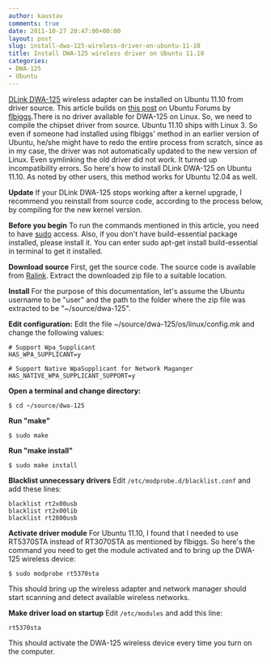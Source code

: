 ```yaml
---
author: kaustav
comments: true
date: 2011-10-27 20:47:00+00:00
layout: post
slug: install-dwa-125-wireless-driver-on-ubuntu-11-10
title: Install DWA-125 wireless driver on Ubuntu 11.10
categories:
- DWA-125
- Ubuntu
---
```


[DLink DWA-125](http://www.dlink.com/products/?pid=722) wireless adapter can be installed on Ubuntu 11.10 from driver source. This article builds on [this post](http://ubuntuforums.org/showthread.php?t=1289917) on Ubuntu Forums by [flbiggs](http://ubuntuforums.org/member.php?u=98328).There is no driver available for DWA-125 on Linux. So, we need to compile the chipset driver from source. Ubuntu 11.10 ships with Linux 3. So even if someone had installed using flbiggs' method in an earlier version of Ubuntu, he/she might have to redo the entire process from scratch, since as in my case, the driver was not automatically updated to the new version of Linux. Even symlinking the old driver did not work. It turned up incompatibility errors. So here's how to install DLink DWA-125 on Ubuntu 11.10. As noted by other users, this method works for Ubuntu 12.04 as well.<!-- more -->


**Update**
If your DLink DWA-125 stops working after a kernel upgrade, I recommend you reinstall from source code, according to the process below, by compiling for the new kernel version.

**Before you begin**
To run the commands mentioned in this article, you need to have [sudo](https://help.ubuntu.com/community/RootSudo) access. Also, if you don't have build-essential package installed, please install it. You can enter sudo apt-get install build-essential in terminal to get it installed.

**Download source**
First, get the source code. The source code is available from [Ralink](http://www.ralinktech.com/). Extract the downloaded zip file to a suitable location.

**Install**
For the purpose of this documentation, let's assume the Ubuntu username to be "user" and the path to the folder where the zip file was extracted to be "~/source/dwa-125".

**Edit configuration:**
Edit the file ~/source/dwa-125/os/linux/config.mk and change the following values:

```
# Support Wpa_Supplicant
HAS_WPA_SUPPLICANT=y

# Support Native WpaSupplicant for Network Maganger
HAS_NATIVE_WPA_SUPPLICANT_SUPPORT=y
```

**Open a terminal and change directory:**

```
$ cd ~/source/dwa-125
```

**Run "make"**

```
$ sudo make
```

**Run "make install"**

```
$ sudo make install
```


**Blacklist unnecessary drivers**
Edit `/etc/modprobe.d/blacklist.conf` and add these lines:

```
blacklist rt2x00usb
blacklist rt2x00lib
blacklist rt2800usb
```

**Activate driver module**
For Ubuntu 11.10, I found that I needed to use RT5370STA instead of RT3070STA as mentioned by flbiggs. So here's the command you need to get the module activated and to bring up the DWA-125 wireless device:

```
$ sudo modprobe rt5370sta
```


This should bring up the wireless adapter and network manager should start scanning and detect available wireless networks.

**Make driver load on startup**
Edit `/etc/modules` and add this line:

```
rt5370sta
```

This should activate the DWA-125 wireless device every time you turn on the computer.
